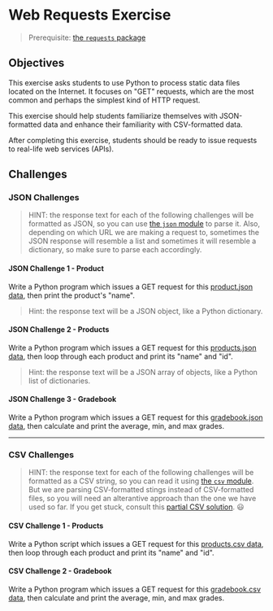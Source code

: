 # Web Requests Exercise

> Prerequisite: [the `requests` package](/notes/programming-languages/python/packages/requests.md)

## Objectives

This exercise asks students to use Python to process static data files located on the Internet. It focuses on "GET" requests, which are the most common and perhaps the simplest kind of HTTP request.

This exercise should help students familiarize themselves with JSON-formatted data and enhance their familiarity with CSV-formatted data.

After completing this exercise, students should be ready to issue requests to real-life web services (APIs).

## Challenges

### JSON Challenges

> HINT: the response text for each of the following challenges will be formatted as JSON, so you can use [the `json` module](/notes/programming-languages/python/modules/json.md) to parse it. Also, depending on which URL we are making a request to, sometimes the JSON response will resemble a list and sometimes it will resemble a dictionary, so make sure to parse each accordingly.

#### JSON Challenge 1 - Product

Write a Python program which issues a GET request for this [product.json data](https://raw.githubusercontent.com/prof-rossetti/nyu-info-2335-201805/master/exercises/web-requests/data/products/1.json), then print the product's "name".

> Hint: the response text will be a JSON object, like a Python dictionary.

#### JSON Challenge 2 - Products

Write a Python program which issues a GET request for this [products.json data](https://raw.githubusercontent.com/prof-rossetti/nyu-info-2335-201805/master/exercises/web-requests/data/products.json), then loop through each product and print its "name" and "id".

> Hint: the response text will be a JSON array of objects, like a Python list of dictionaries.

#### JSON Challenge 3 - Gradebook

Write a Python program which issues a GET request for this [gradebook.json data](https://raw.githubusercontent.com/prof-rossetti/nyu-info-2335-201805/master/exercises/web-requests/data/gradebook.json), then calculate and print the average, min, and max grades.

<hr>

### CSV Challenges

> HINT: the response text for each of the following challenges will be formatted as a CSV string, so you can read it using [the `csv` module](/notes/programming-languages/python/modules/csv.md). But we are parsing CSV-formatted stings instead of CSV-formatted files, so you will need an alterantive approach than the one we have used so far. If you get stuck, consult this [partial CSV solution](solutions/csv_partial_solution.py). :smiley:

#### CSV Challenge 1 - Products

Write a Python script which issues a GET request for this [products.csv data](https://raw.githubusercontent.com/prof-rossetti/nyu-info-2335-201805/master/exercises/web-requests/data/products.csv), then loop through each product and print its "name" and "id".

#### CSV Challenge 2 - Gradebook

Write a Python program which issues a GET request for this [gradebook.csv data](https://raw.githubusercontent.com/prof-rossetti/nyu-info-2335-201805/master/exercises/web-requests/data/gradebook.csv), then calculate and print the average, min, and max grades.
